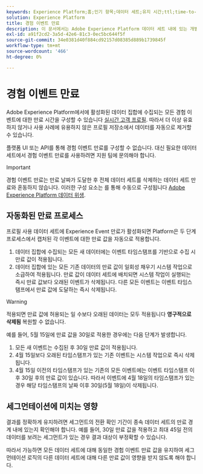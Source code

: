 ```yaml
---
keywords: Experience Platform;홈;인기 항목;데이터 세트;유지 시간;ttl;time-to-live;
solution: Experience Platform
title: 경험 이벤트 만료
description: 이 문서에서는 Adobe Experience Platform 데이터 세트 내에 있는 개별 Experience Event에 대한 만료 시간 구성에 대한 일반적인 지침을 제공합니다.
exl-id: a91f2cd2-3a5d-42e6-81c3-0ec5bc644f5f
source-git-commit: 34e0381d40f884cd92157d08385d889b1739845f
workflow-type: tm+mt
source-wordcount: '466'
ht-degree: 0%

---
```


# 경험 이벤트 만료

Adobe Experience Platform에서에 활성화된 데이터 집합에 수집되는 모든 경험 이벤트에 대한 만료 시간을 구성할 수 있습니다 [실시간 고객 프로필](./home.md). 따라서 더 이상 유효하지 않거나 사용 사례에 유용하지 않은 프로필 저장소에서 데이터를 자동으로 제거할 수 있습니다.

플랫폼 UI 또는 API를 통해 경험 이벤트 만료를 구성할 수 없습니다. 대신 필요한 데이터 세트에서 경험 이벤트 만료를 사용하려면 지원 팀에 문의해야 합니다.

>[!IMPORTANT]
>
>경험 이벤트 만료는 만료 날짜가 도달한 후 전체 데이터 세트를 삭제하는 데이터 세트 만료와 혼동하지 않습니다. 이러한 구성 요소는 를 통해 수동으로 구성됩니다 [Adobe Experience Platform 데이터 위생](../hygiene/home.md).

## 자동화된 만료 프로세스

프로필 사용 데이터 세트에 Experience Event 만료가 활성화되면 Platform은 두 단계 프로세스에서 캡처된 각 이벤트에 대한 만료 값을 자동으로 적용합니다.

1. 데이터 집합에 수집되는 모든 새 데이터에는 이벤트 타임스탬프를 기반으로 수집 시 만료 값이 적용됩니다.
1. 데이터 집합에 있는 모든 기존 데이터의 만료 값이 일회성 채우기 시스템 작업으로 소급하여 적용됩니다. 만료 값이 데이터 세트에 배치되면 시스템 작업이 실행되는 즉시 만료 값보다 오래된 이벤트가 삭제됩니다. 다른 모든 이벤트는 이벤트 타임스탬프에서 만료 값에 도달하는 즉시 삭제됩니다.

>[!WARNING]
>
>적용되면 만료 값에 허용되는 일 수보다 오래된 데이터는 모두 적용됩니다 **영구적으로 삭제됨** 복원할 수 없습니다.

예를 들어, 5월 15일에 만료 값을 30일로 적용한 경우에는 다음 단계가 발생합니다.

1. 모든 새 이벤트는 수집된 후 30일 만료 값이 적용됩니다.
1. 4월 15일보다 오래된 타임스탬프가 있는 기존 이벤트는 시스템 작업으로 즉시 삭제됩니다.
1. 4월 15일 이전의 타임스탬프가 있는 기존의 모든 이벤트에는 이벤트 타임스탬프 이후 30일 후의 만료 값이 있습니다. 따라서 이벤트에 4월 18일의 타임스탬프가 있는 경우 해당 타임스탬프의 날짜 이후 30일(5월 18일)이 삭제됩니다.

## 세그먼테이션에 미치는 영향

결과를 정확하게 유지하려면 세그먼트의 전환 확인 기간이 종속 데이터 세트의 만료 경계 내에 있는지 확인해야 합니다. 예를 들어, 30일 만료 값을 적용하고 최대 45일 전의 데이터를 보려는 세그먼트가 있는 경우 결과 대상이 부정확할 수 있습니다.

따라서 가능하면 모든 데이터 세트에 대해 동일한 경험 이벤트 만료 값을 유지하여 세그먼테이션 로직의 다른 데이터 세트에 대해 다른 만료 값이 영향을 받지 않도록 해야 합니다.
